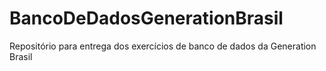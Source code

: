 # BancoDeDadosGenerationBrasil
Repositório para entrega dos exercícios de banco de dados da Generation Brasil
